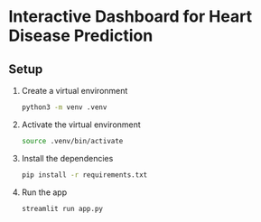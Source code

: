 # Interactive Dashboard for Heart Disease Prediction

## Setup

1. Create a virtual environment
    ```bash
    python3 -m venv .venv
    ```
2. Activate the virtual environment
    ```bash
    source .venv/bin/activate
    ```
3. Install the dependencies
    ```bash
    pip install -r requirements.txt
    ```
4. Run the app
    ```bash
    streamlit run app.py
    ```